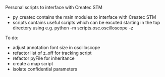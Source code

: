 Personal scripts to interface with Createc STM

- py_createc contains the main modules to interface with Createc STM
- scripts contains useful scripts
which can be excuted starting in the top directory using e.g.
python -m scripts.osc.oscilloscope -z

To do:
- adjust annotation font size in oscilloscope
- refactor list of z_off for tracking script
- refactor pyFile for inheritance
- create a map script
- isolate confidential parameters

